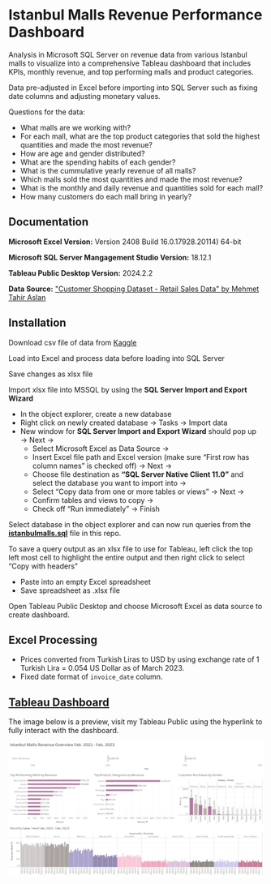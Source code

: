 # **Istanbul Malls Revenue Performance Dashboard**

Analysis in Microsoft SQL Server on revenue data from various Istanbul malls to visualize into a comprehensive Tableau dashboard that includes KPIs, monthly revenue, and top performing malls and product categories.

Data pre-adjusted in Excel before importing into SQL Server such as fixing date columns and adjusting monetary values.

Questions for the data:
- What malls are we working with?
- For each mall, what are the top product categories that sold the highest quantities and made the most revenue?
- How are age and gender distributed?
- What are the spending habits of each gender?
- What is the cummulative yearly revenue of all malls?
- Which malls sold the most quantities and made the most revenue?
- What is the monthly and daily revenue and quantities sold for each mall?
- How many customers do each mall bring in yearly?
## **Documentation**

**Microsoft Excel Version:** Version 2408 Build 16.0.17928.20114) 64-bit

**Microsoft SQL Server Mangagement Studio Version:** 18.12.1

**Tableau Public Desktop Version:** 2024.2.2

**Data Source:** ["Customer Shopping Dataset - Retail Sales Data" by Mehmet Tahir Aslan](https://www.kaggle.com/datasets/mehmettahiraslan/customer-shopping-dataset)

## **Installation**

Download csv file of data from [Kaggle](https://www.kaggle.com/datasets/mehmettahiraslan/customer-shopping-dataset)

Load into Excel and process data before loading into SQL Server

Save changes as xlsx file

Import xlsx file into MSSQL by using the **SQL Server Import and Export Wizard**

- In the object explorer, create a new database
- Right click on newly created database → Tasks → Import data
- New window for **SQL Server Import and Export Wizard** should pop up → Next →
    - Select Microsoft Excel as Data Source → 
    - Insert Excel file path and Excel version (make sure “First row has column names” is checked off) → Next → 
    - Choose file destination as **“SQL Server Native Client 11.0”** and select the database you want to import into → 
    - Select “Copy data from one or more tables or views” → Next → 
    - Confirm tables and views to copy → 
    - Check off “Run immediately” → Finish

Select database in the object explorer and can now run queries from the **[istanbulmalls.sql](https://github.com/willnguyen14/istanbul-malls-dashboard/blob/main/istanbulmalls.sql)** file in this repo.

To save a query output as an xlsx file to use for Tableau, left click the top left most cell to highlight the entire output and then right click to select “Copy with headers”

- Paste into an empty Excel spreadsheet
- Save spreadsheet as .xlsx file

Open Tableau Public Desktop and choose Microsoft Excel as data source to create dashboard.
    
## **Excel Processing**
- Prices converted from Turkish Liras to USD by using exchange rate of 1 Turkish Lira = 0.054 US Dollar as of March 2023.
- Fixed date format of `invoice_date` column.

## **[Tableau Dashboard](https://public.tableau.com/app/profile/will.nguyen/viz/IstanbulMalls/Dashboard4)**
The image below is a preview, visit my Tableau Public using the hyperlink to fully interact with the dashboard.

![App Screenshot](tableau_istanbul.jpg)
